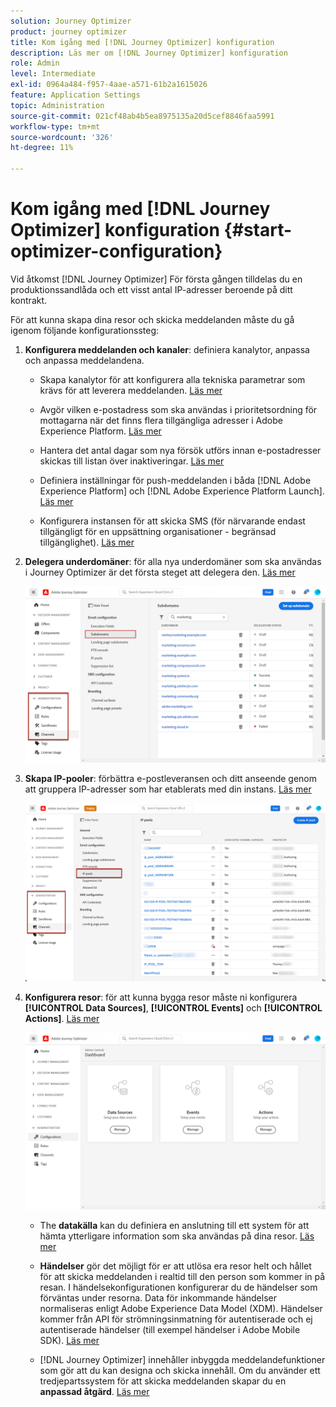 ```yaml
---
solution: Journey Optimizer
product: journey optimizer
title: Kom igång med [!DNL Journey Optimizer] konfiguration
description: Läs mer om [!DNL Journey Optimizer] konfiguration
role: Admin
level: Intermediate
exl-id: 0964a484-f957-4aae-a571-61b2a1615026
feature: Application Settings
topic: Administration
source-git-commit: 021cf48ab4b5ea8975135a20d5cef8846faa5991
workflow-type: tm+mt
source-wordcount: '326'
ht-degree: 11%

---
```



# Kom igång med [!DNL Journey Optimizer] konfiguration {#start-optimizer-configuration}

Vid åtkomst [!DNL Journey Optimizer] För första gången tilldelas du en produktionssandlåda och ett visst antal IP-adresser beroende på ditt kontrakt.

För att kunna skapa dina resor och skicka meddelanden måste du gå igenom följande konfigurationssteg:

1. **Konfigurera meddelanden och kanaler**: definiera kanalytor, anpassa och anpassa meddelandena.

   * Skapa kanalytor för att konfigurera alla tekniska parametrar som krävs för att leverera meddelanden. [Läs mer](channel-surfaces.md)

   * Avgör vilken e-postadress som ska användas i prioritetsordning för mottagarna när det finns flera tillgängliga adresser i Adobe Experience Platform. [Läs mer](primary-email-addresses.md)

   * Hantera det antal dagar som nya försök utförs innan e-postadresser skickas till listan över inaktiveringar. [Läs mer](manage-suppression-list.md)

   * Definiera inställningar för push-meddelanden i båda [!DNL Adobe Experience Platform] och [!DNL Adobe Experience Platform Launch]. [Läs mer](../configuration/push-gs.md)

   <!--* Understand the push notification flow. [Learn more](../configuration/push-gs.md)-->

   * Konfigurera instansen för att skicka SMS (för närvarande endast tillgängligt för en uppsättning organisationer - begränsad tillgänglighet). [Läs mer](sms-configuration.md)


1. **Delegera underdomäner**: för alla nya underdomäner som ska användas i Journey Optimizer är det första steget att delegera den. [Läs mer](about-subdomain-delegation.md)

   ![](assets/subdomain.png)

1. **Skapa IP-pooler**: förbättra e-postleveransen och ditt anseende genom att gruppera IP-adresser som har etablerats med din instans. [Läs mer](ip-pools.md)

   ![](assets/ip-pool.png)

1. **Konfigurera resor**: för att kunna bygga resor måste ni konfigurera **[!UICONTROL Data Sources]**, **[!UICONTROL Events]** och **[!UICONTROL Actions]**. [Läs mer](about-data-sources-events-actions.md)

   ![](assets/admin-menu.png)

   * The **datakälla** kan du definiera en anslutning till ett system för att hämta ytterligare information som ska användas på dina resor. [Läs mer](../datasource/about-data-sources.md)

   * **Händelser** gör det möjligt för er att utlösa era resor helt och hållet för att skicka meddelanden i realtid till den person som kommer in på resan. I händelsekonfigurationen konfigurerar du de händelser som förväntas under resorna. Data för inkommande händelser normaliseras enligt Adobe Experience Data Model (XDM). Händelser kommer från API för strömningsinmatning för autentiserade och ej autentiserade händelser (till exempel händelser i Adobe Mobile SDK). [Läs mer](../event/about-events.md)

   * [!DNL Journey Optimizer] innehåller inbyggda meddelandefunktioner som gör att du kan designa och skicka innehåll. Om du använder ett tredjepartssystem för att skicka meddelanden skapar du en **anpassad åtgärd**. [Läs mer](../action/action.md)